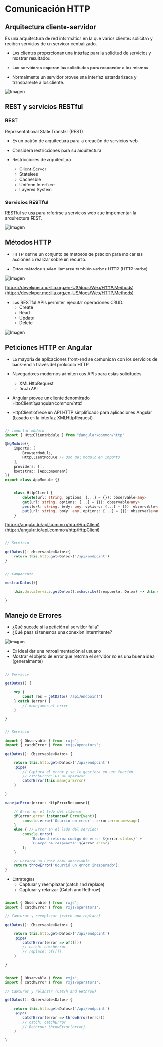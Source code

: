 # Comunicación HTTP

## Arquitectura cliente-servidor

Es una arquitectura de red informática en la que varios clientes solicitan y reciben servicios de un servidor centralizado.

* Los clientes proporcionan una interfaz para la solicitud de servicios y mostrar resultados

* Los servidores esperan las solicitudes para responder a los mismos

* Normalmente un servidor provee una interfaz estandarizada y transparente a los cliente.

![Imagen](../img/clase_8/1.png)

## REST y servicios RESTful

### REST

Representational State Transfer (REST)

* Es un patrón de arquitectura para la creación de servicios web

* Considera restricciones para su arquitectura

* Restricciones de arquitectura
    * Client-Server
    * Statelees
    * Cacheable
    * Uniform Interface
    * Layered System

### Servicios RESTful

RESTful se usa para referirse a servicios web que implementan la arquitectura REST.

![Imagen](../img/clase_8/2.png)

## Métodos HTTP

* HTTP define un conjunto de métodos de petición para indicar las acciones a realizar sobre un recurso.

* Estos métodos suelen llamarse también verbos HTTP (HTTP verbs)

![Imagen](../img/clase_8/3.png)

[https://developer.mozilla.org/en-US/docs/Web/HTTP/Methods](https://developer.mozilla.org/en-US/docs/Web/HTTP/Methods)

* Las RESTful APIs permiten ejecutar operaciones CRUD.
    * Create
    * Read
    * Update
    * Delete

![Imagen](../img/clase_8/4.png)

## Peticiones HTTP en Angular

* La mayoría de aplicaciones front-end se comunican con los servicios de back-end a través del protocolo HTTP

* Navegadores modernos admiten dos APIs para estas solicitudes
    * XMLHttpRequest
    * fetch API

* Angular provee un cliente denomicado HttpClient(@angular/common/http)

* HttpClient ofrece un API HTTP simplificado para aplicaciones Angular (basado en la interfaz XMLHttpRequest)

``` typescript

// importar módulo
import { HttpClientModule } from "@angular/common/http"

@NgModule({
    imports: [
        BrowserModule,
        HttpClientModule // Uso del módulo en imports
    ],
    providers: [],
    bootstrap: [AppComponent]
})
export class AppModule {}

```

``` typescript

    class HttpClient {
        delete(url: string, options: {...} = {}): observable<any>
        get(url: string, options: {...} = {}): observable<any>
        post(url: string, body: any, options: {...} = {}): observable<any>
        put(url: string, body: any, options: {...} = {}): observable<any>
    }

```

[https://angular.io/api/common/http/HttpClient](https://angular.io/api/common/http/HttpClient)

``` typescript

// Servicio

getDatos(): observable<Datos>{
    return this.http.get<Datos>('/api/endpoint')
}

```

``` typescript

// Componente

mostrarDatos(){

    this.datosService.getDatos().subscribe((respuesta: Datos) => this.datos = respuesta)

}

```

## Manejo de Errores

* ¿Qué sucede si la petición al servidor falla?
* ¿Qué pasa si tenemos una conexion intermitente?

![imagen](../img/clase_8/5.png)

* Es ideal dar una retroalimentación al usuario
* Mostrar el objeto de error que retorna el servidor no es una buena idea (generalmente)


``` typescript

// Servicio

getDatos() {

    try {
        const res = getDatos('/api/endpoint')
    } catch (error) {
        // manejamos el error
    }

}

```

``` typescript

// Servicio

import { Observable } from 'rxjs';
import { catchError } from 'rxjs/operators';

getDatos(): Observable<Datos> {

    return this.http.get<Datos>('/api/endpoint')
    .pipe(
        // Captura el error y se le gestiona en una función
        // catchError: Es un operador
        catchError(this.manejarError)
    )

}

manejarError(error: HttpErrorResponse){

    // Error en el lado del cliente
    if(error.error instanceof ErrorEvent){
        console.error('Ocurrio un error', error.error.message)
    }
    else { // Error en el lado del servidor
        console.error(
            `Backend retorna codigo de error ${error.status}` +
            `Cuerpo de respuesta: ${error.error}`
        );
    }

    // Retorna un Error como observable
    return throwError('Ocurrió un error inesperado');
}

```

* Estrategias
    * Capturar y reemplazar (catch and replace)
    * Capturar y relanzar (Catch and Rethrow)

``` typescript

import { Observable } from 'rxjs';
import { catchError } from 'rxjs/operators';

// Capturar y reemplazar (catch and replace)

getDatos(): Observable<Datos> {

    return this.http.get<Datos>('/api/endpoint')
    .pipe(
        catchError(error => of([]))
        // catch: catchError
        // replace: of([])
    )

}

```

``` typescript

import { Observable } from 'rxjs';
import { catchError } from 'rxjs/operators';

// Capturar y relanzar (Catch and Rethrow)

getDatos(): Observable<Datos> {

    return this.http.get<Datos>('/api/endpoint')
    .pipe(
        catchError(error => throwError(error))
        // catch: catchError
        // Rethrow: throwError(error)
    )

}

```